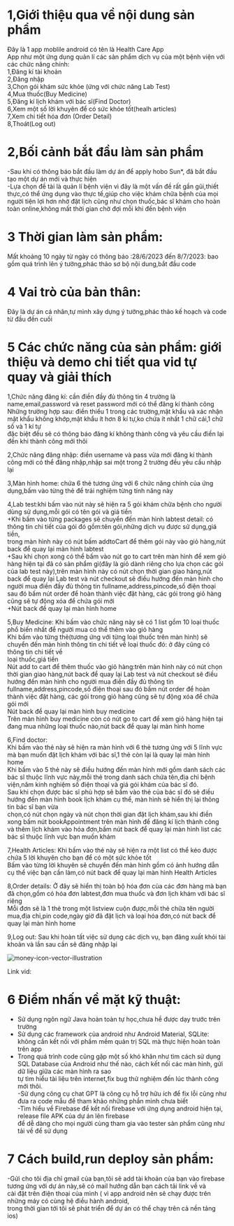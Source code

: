 # 1,Giới thiệu qua về nội dung sản phẩm
Đây là 1 app moblile android có tên là Health Care App  
App như một ứng dụng quản lí các sản phẩm dịch vụ của một bệnh viện với các chức năng chính:  
1,Đăng kí tài khoản  
2,Đăng nhập  
3,Chọn gói khám sức khỏe (ứng với chức năng Lab Test)  
4,Mua thuốc(Buy Medicine)  
5,Đăng kí lịch khám với bác sĩ(Find Doctor)  
6,Xem một số lời khuyên để có sức khỏe tốt(healh articles)  
7,Xem chi tiết hóa đơn (Order Detail)  
8,Thoát(Log out)  
# 2,Bối cảnh bắt đầu làm sản phẩm  
-Sau khi có thông báo bắt đầu làm dự án để apply hobo Sun*, đã bắt đầu tạo một dự án mới và thực hiện  
-Lựa chọn đề tài là quản lí bệnh viện vì đây là một vấn đề rất gần gũi,thiết thực,có thể ứng dụng vào thực tế,giúp cho việc khám chữa bệnh của mọi người tiện lợi  hơn nhờ
đặt lịch cũng như chọn thuốc,bác sĩ khám cho hoàn toàn online,không mất thời gian chờ đợi mỗi khi đến bệnh viện  
# 3 Thời gian làm sản phẩm:   
Mất khoảng 10 ngày từ ngày có thông báo :28/6/2023 đến 8/7/2023: bao gồm quá trình lên ý tưởng,phác thảo sơ bộ nội dung,bắt đầu code  
# 4 Vai trò của bản thân:  
Đây là dự án cá nhân,tự mình xây dựng ý tưởng,phác thảo kế hoạch và code từ đầu đến cuối  
# 5 Các chức năng của sản phẩm: giới thiệu và demo chi tiết qua vid tự quay và giải thích  
1,Chức năng đăng kí: cần điền đầy đủ thông tin 4 trường là name,email,password và reset password mới có thể đăng kí thành công   
Những trường hợp sau: điền thiếu 1 trong các trường,mật khẩu và xác nhận mật khẩu không khớp,mật khẩu ít hơn 8 kí tự,ko chứa ít nhất 1 chữ cái,1 chữ số và 1 kí tự  
đặc biệt đều sẽ có thông báo đăng kí không thành công và yêu cầu điền lại đến khi thành công mới thôi  


2,Chức năng đăng nhập: điền username và pass vừa mới đăng kí thành công mới có thể đăng nhập,nhập sai một trong 2 trường đều yêu cầu nhập lại  


3,Màn hình home: chứa 6 thẻ tương ứng với 6 chức năng chính của ứng dụng,bấm vào từng thẻ để trải nghiệm từng tính năng này


4,Lab test:khi bấm vào nút này sẽ hiện ra 5 gói khám chữa bệnh cho người dùng sử dụng,mỗi gói có tên gói và giá tiền    
+Khi bấm vào từng packages sẽ chuyển đến màn hình labtest detail: có thông tin chi tiết của gói đó gồm:tên gói,những dịch vụ được sử dụng,giá tiền,   
trong màn hình này có nút bấm addtoCart để thêm gói này vào giỏ hàng,nút back để quay lại màn hình labtest      
+Sau khi chọn xong có thể bấm vào nút go to cart trên màn hình để xem giỏ hàng hiện tại đã có sản phẩm gì(đây là giỏ dành riêng cho lựa chọn các gói của lab test này),trên màn hình này có nút chọn thời gian giao hàng,nút back để quay lại Lab test và nút checkout sẽ điều hướng đến màn hình cho người mua điền đầy đủ thông tin fullname,address,pincode,số điện thoại sau đó bấm nút order để hoàn thành việc đặt hàng, các gói trong giỏ hàng cũng sẽ tự động xóa để chứa gói mới    
+Nút back để quay lại màn hình home


5,Buy Medicine:
Khi bấm vào chức năng này sẽ có 1 list gồm 10 loại thuốc phổ biến nhất để người mua có thể thêm vào giỏ hàng  
Khi bấm vào từng thẻ(tương ứng với từng loại thuốc trên màn hình) sẽ chuyển đến màn hình thông tin chi tiết về loại thuốc đó: ở đây cũng có thông tin chi tiết về  
loại thuốc,giá tiền   
Nút add to cart để thêm thuốc vào giỏ hàng:trên màn hình này có nút chọn thời gian giao hàng,nút back để quay lại Lab test và nút checkout sẽ điều hướng đến màn hình cho người mua điền đầy đủ thông tin fullname,address,pincode,số điện thoại sau đó bấm nút order để hoàn thành việc đặt hàng, các gói trong giỏ hàng cũng sẽ tự động xóa để chứa gói mới  
Nút back để quay lại màn hình buy medicine  
Trên màn hình buy medicine còn có nút go to cart để xem giỏ hàng hiện tại đang mua những loại thuốc nào,nút back để quay lại màn hình home


6,Find doctor:  
Khi bấm vào thẻ này sẽ hiện ra màn hình với 6 thẻ tương ứng với 5 lĩnh vực mà bạn muốn đặt lịch khám với bác sĩ,1 thẻ còn lại là quay lại màn hình home    
Khi bấm vào 5 thẻ này sẽ điều hướng đến màn hình mới gồm danh sách các bác sĩ thuộc lĩnh vực này,mỗi thẻ trong danh sách chứa tên,địa chỉ bệnh viện,năm kinh nghiệm số điện thoại và giá gói khám của bác sĩ đó.  
Sau khi chọn được bác sĩ phù hợp sẽ bấm vào thẻ của bác sĩ đó sẽ điều hướng đến màn hình book lịch khám cụ thể, màn hình sẽ hiển thị lại thông tin bác sĩ bạn vừa  
chọn,có nút chọn ngày và nút chọn thời gian đặt lịch khám,sau khi điền xong bấm nút bookAppointment trên màn hình để đăng kí lịch thành công và thêm lịch khám vào hóa đơn,bấm nút back để quay lại màn hình list các bác sĩ thuộc lĩnh vực bạn muốn khám



7,Health Articles:
Khi bấm vào thẻ này sẽ hiện ra một list có thể kéo được chứa 5 lời khuyên cho bạn để có một sức khỏe tốt  
Bấm vào từng lời khuyên sẽ chuyển đến màn hình gồm có ảnh hướng dẫn cụ thể việc bạn cần làm,có nút back để quay lại màn hình Health Articles


8,Order details: Ở đây sẽ hiển thị toàn bộ hóa đơn của các đơn hàng mà bạn đã chọn,gồm có hóa đơn labtest,đơn mua thuốc và đơn lịch khám với bác sĩ riêng  
Mỗi đơn sẽ là 1 thẻ trong một listview cuộn được,mỗi thẻ chữa tên người mua,địa chỉ,pin code,ngày giờ đã đặt lịch và loại hóa đơn,có nút back để quay lại màn hình home


9,Log out: Sau khi hoàn tất việc sử dụng các dịch vụ, bạn đăng xuất khỏi tài khoản và lần sau cần sẽ đăng nhập lại





![money-icon-vector-illustration](https://github.com/dungd200803btvn/HealthCareApp/assets/130681521/8a2e38e2-6f32-487e-93de-0310adbac5d8)






Link vid:   
# 6 Điểm nhấn về mặt kỹ thuật:  
- Sử dụng ngôn ngữ Java hoàn toàn tự học,chưa hề được dạy trước trên trường  
- Sử dụng các framework của android như Android Material, SQLite: không cần kết nối với phầm mềm quản trị SQL mà thực hiện hoàn toàn trên app  
- Trong quá trình code cũng gặp một số khó khăn như tìm cách sử dụng SQL Database của Android như thế nào, cách kết nối các màn hình, gửi dữ liệu giữa các màn hình ra sao  
tự tìm hiểu tài liệu trên internet,fix bug thử nghiệm đến lúc thành công mới thôi.  
-Sử dụng công cụ chat GPT là công cụ hỗ trợ hữu ích để fix lỗi cũng như đưa ra code mẫu để tham khảo những phần mình chưa biết  
-Tìm hiểu về Firebase để kết nối firebase với ứng dụng android hiện tại, release file APK của dự án lên firebase  
 để dễ dàng cho mọi người cùng tham gia vào tester sản phẩm cũng như tải về để sử dụng  
# 7 Cách build,run deploy sản phẩm:  
-Gửi cho tôi địa chỉ gmail của bạn,tôi sẽ add tài khoản của bạn vào firebase tương ứng với dự án này,sẽ có mail hướng dẫn bạn cách tải link về và  
cài đặt trên điện thoại của mình ( vì app android nên sẽ chạy được trên những máy có cùng hệ điều hành android,  
trong thời gian tới tôi sẽ phát triển để dự án có thể chạy trên cả nền tảng ios)  
